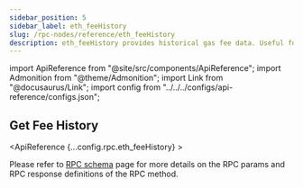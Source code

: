 ```yaml
---
sidebar_position: 5
sidebar_label: eth_feeHistory
slug: /rpc-nodes/reference/eth_feeHistory
description: eth_feeHistory provides historical gas fee data. Useful for tracking and analyzing gas trends over time.
---
```


<head>
    <title>eth_feeHistory RPC Method - Moralis Documentation</title>
</head>

import ApiReference from "@site/src/components/ApiReference";
import Admonition from "@theme/Admonition";
import Link from "@docusaurus/Link";
import config from "../../../configs/api-reference/configs.json";

## Get Fee History

<ApiReference {...config.rpc.eth_feeHistory} >
<Admonition type="info" title="Note">

<p>
Please refer to <a href="/rpc-nodes/reference/evm-rpc-schema">RPC schema</a> page for more details on the RPC params and RPC response definitions of the RPC method. 
</p>
</Admonition>
</ApiReference>

